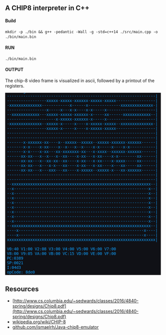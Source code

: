 ## A CHIP8 interpreter in C++

#### Build
```
mkdir -p ./bin && g++ -pedantic -Wall -g -std=c++14 ./src/main.cpp -o ./bin/main.bin
```

#### RUN
```
./bin/main.bin
```

#### OUTPUT

The chip-8 video frame is visualized in ascii, followed by a printout of the registers.

![image](./media/chip8_screen.png)

## Resources

- [http://www.cs.columbia.edu/~sedwards/classes/2016/4840-spring/designs/Chip8.pdf](http://www.cs.columbia.edu/~sedwards/classes/2016/4840-spring/designs/Chip8.pdf)
- [wikipedia.org/wiki/CHIP-8](https://en.wikipedia.org/wiki/CHIP-8#Opcode_table)
- [github.com/ismaelrh/Java-chip8-emulator](https://github.com/ismaelrh/Java-chip8-emulator/tree/6bbf5496e4f10bac47c4895dbe673a42a3548b9e)